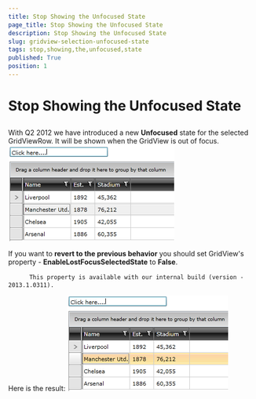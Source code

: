 ```yaml
---
title: Stop Showing the Unfocused State
page_title: Stop Showing the Unfocused State
description: Stop Showing the Unfocused State
slug: gridview-selection-unfocused-state
tags: stop,showing,the,unfocused,state
published: True
position: 1
---
```


# Stop Showing the Unfocused State



## 

With Q2 2012 we have introduced a new __Unfocused__ state for the selected GridViewRow. It will be shown when the GridView is out of focus.![Rad Grid View Selection Unfocused State 01](images/RadGridView_Selection_UnfocusedState_01.PNG)

If you want to __revert to the previous behavior__ you should set GridView's property - __EnableLostFocusSelectedState__ to __False__.

>
          This property is available with our internal build (version - 2013.1.0311).
        

Here is the result: 
        ![Rad Grid View Selection Unfocused State 02](images/RadGridView_Selection_UnfocusedState_02.PNG)
